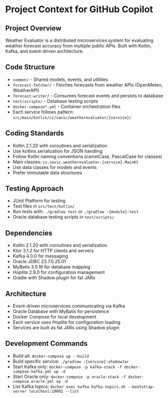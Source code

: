 # Project Context for GitHub Copilot

## Project Overview
Weather Evaluator is a distributed microservices system for evaluating weather forecast accuracy from multiple public APIs. Built with Kotlin, Kafka, and event-driven architecture.

## Code Structure
- `common/` - Shared models, events, and utilities
- `forecast-fetcher/` - Fetches forecasts from weather APIs (OpenMeteo, WeatherAPI)
- `forecast-writer/` - Consumes forecast events and persists to database
- `test/scripts/` - Database testing scripts
- `docker-compose*.yml` - Container orchestration files
- Each service follows pattern: `src/main/kotlin/cz/savic/weatherevaluator/{service}/`

## Coding Standards
- Kotlin 2.1.20 with coroutines and serialization
- Use kotlinx.serialization for JSON handling
- Follow Kotlin naming conventions (camelCase, PascalCase for classes)
- Main classes: `cz.savic.weatherevaluator.{service}.MainKt`
- Use data classes for models and events
- Prefer immutable data structures

## Testing Approach
- JUnit Platform for testing
- Test files in `src/test/kotlin/`
- Run tests with: `./gradlew test` or `./gradlew :{module}:test`
- Oracle database testing scripts in `test/scripts/`

## Dependencies
- Kotlin 2.1.20 with coroutines and serialization
- Ktor 3.1.2 for HTTP clients and servers
- Kafka 4.0.0 for messaging
- Oracle JDBC 23.7.0.25.01
- MyBatis 3.5.16 for database mapping
- Hoplite 2.9.0 for configuration management
- Gradle with Shadow plugin for fat JARs

## Architecture
- Event-driven microservices communicating via Kafka
- Oracle Database with MyBatis for persistence
- Docker Compose for local development
- Each service uses Hoplite for configuration loading
- Services are built as fat JARs using Shadow plugin

## Development Commands
- Build all: `docker-compose up --build`
- Build specific service: `./gradlew :{service}:shadowJar`
- Start Kafka only: `docker-compose -p kafka-stack -f docker-compose.kafka.yml up -d`
- Start Oracle only: `docker-compose -p oracle-stack -f docker-compose.oracle.yml up -d`
- List Kafka topics: `docker exec kafka kafka-topics.sh --bootstrap-server localhost:19092 --list`